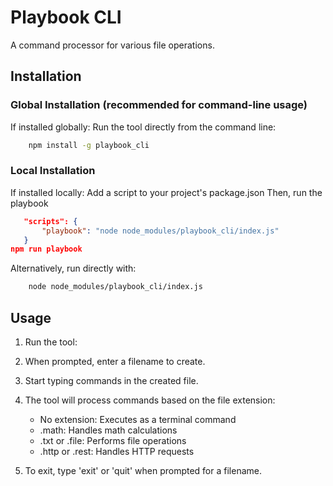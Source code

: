 # Playbook CLI

A command processor for various file operations.

## Installation

### Global Installation (recommended for command-line usage)

If installed globally:
Run the tool directly from the command line:

```bash
    npm install -g playbook_cli
```

### Local Installation

If installed locally:
Add a script to your project's package.json
Then, run the playbook

```json
   "scripts": {
       "playbook": "node node_modules/playbook_cli/index.js"
   }
npm run playbook
```

Alternatively, run directly with:

```bash
    node node_modules/playbook_cli/index.js
```

## Usage

1. Run the tool:

2. When prompted, enter a filename to create.

3. Start typing commands in the created file.

4. The tool will process commands based on the file extension:

   - No extension: Executes as a terminal command
   - .math: Handles math calculations
   - .txt or .file: Performs file operations
   - .http or .rest: Handles HTTP requests

5. To exit, type 'exit' or 'quit' when prompted for a filename.
